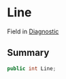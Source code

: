 # Line

Field in [Diagnostic](/api/csharp/yarn.compiler.diagnostic.md)

## Summary



```csharp
public int Line;
```

